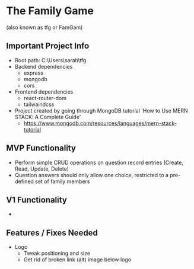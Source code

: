 # The Family Game
(also known as tfg or FamGam)

## Important Project Info
+ Root path: C:\Users\sarah\tfg
+ Backend dependencies
  + express
  + mongodb
  + cors
+ Frontend dependencies
  + react-router-dom
  + tailwaindcss
+ Project created by going through MongoDB tutorial 'How to Use MERN STACK: A Complete Guide'
  + https://www.mongodb.com/resources/languages/mern-stack-tutorial

## MVP Functionality
+ Perform simple CRUD operations on question record entries (Create, Read, Update, Delete)
+ Question answers should only allow one choice, restricted to a pre-defined set of family members

## V1 Functionality
+ 

## Features / Fixes Needed
+ Logo
  + Tweak positioning and size
  + Get rid of broken link (alt) image below logo
